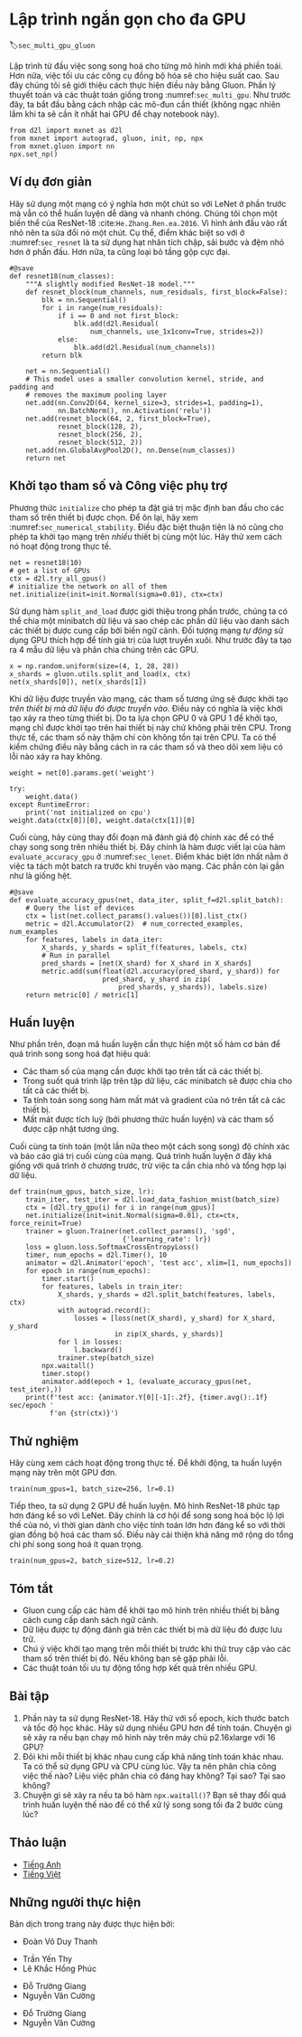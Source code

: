 <!-- ===================== Bắt đầu dịch Phần 1 ===================== -->
<!-- ========================================= REVISE - BẮT ĐẦU =================================== -->

<!--
# Concise Implementation for Multiple GPUs
-->

# Lập trình ngắn gọn cho đa GPU
:label:`sec_multi_gpu_gluon`


<!--
Implementing parallelism from scratch for every new model is no fun.
Moreover, there is significant benefit in optimizing synchronization tools for high performance.
In the following we will show how to do this using Gluon.
The math and the algorithms are the same as in :numref:`sec_multi_gpu`.
As before we begin by importing the required modules (quite unsurprisingly you will need at least two GPUs to run this notebook).
-->

Lập trình từ đầu việc song song hoá cho từng mô hình mới khá phiền toái.
Hơn nữa, việc tối ưu các công cụ đồng bộ hóa sẽ cho hiệu suất cao.
Sau đây chúng tôi sẽ giới thiệu cách thực hiện điều này bằng Gluon.
Phần lý thuyết toán và các thuật toán giống trong :numref:`sec_multi_gpu`.
Như trước đây, ta bắt đầu bằng cách nhập các mô-đun cần thiết (không ngạc nhiên lắm khi ta sẽ cần ít nhất hai GPU để chạy notebook này).



```{.python .input  n=1}
from d2l import mxnet as d2l
from mxnet import autograd, gluon, init, np, npx
from mxnet.gluon import nn
npx.set_np()
```


<!--
## A Toy Network
-->

## Ví dụ đơn giản


<!--
Let us use a slightly more meaningful network than LeNet from the previous section that's still sufficiently easy and quick to train.
We pick a ResNet-18 variant :cite:`He.Zhang.Ren.ea.2016`.
Since the input images are tiny we modify it slightly.
In particular, the difference to :numref:`sec_resnet` is that we use a smaller convolution kernel, stride, and padding at the beginning.
Moreover, we remove the max-pooling layer.
-->

Hãy sử dụng một mạng có ý nghĩa hơn một chút so với LeNet ở phần trước mà vẫn có thể huấn luyện dễ dàng và nhanh chóng.
Chúng tôi chọn một biến thể của ResNet-18 :cite:`He.Zhang.Ren.ea.2016`.
Vì hình ảnh đầu vào rất nhỏ nên ta sửa đổi nó một chút.
Cụ thể, điểm khác biệt so với ở :numref:`sec_resnet` là ta sử dụng hạt nhân tích chập, sải bước và đệm nhỏ hơn ở phần đầu.
Hơn nữa, ta cũng loại bỏ tầng gộp cực đại.



```{.python .input  n=2}
#@save
def resnet18(num_classes):
    """A slightly modified ResNet-18 model."""
    def resnet_block(num_channels, num_residuals, first_block=False):
        blk = nn.Sequential()
        for i in range(num_residuals):
            if i == 0 and not first_block:
                blk.add(d2l.Residual(
                    num_channels, use_1x1conv=True, strides=2))
            else:
                blk.add(d2l.Residual(num_channels))
        return blk

    net = nn.Sequential()
    # This model uses a smaller convolution kernel, stride, and padding and
    # removes the maximum pooling layer
    net.add(nn.Conv2D(64, kernel_size=3, strides=1, padding=1),
            nn.BatchNorm(), nn.Activation('relu'))
    net.add(resnet_block(64, 2, first_block=True),
            resnet_block(128, 2),
            resnet_block(256, 2),
            resnet_block(512, 2))
    net.add(nn.GlobalAvgPool2D(), nn.Dense(num_classes))
    return net
```


<!--
## Parameter Initialization and Logistics
-->

## Khởi tạo tham số và Công việc phụ trợ


<!--
The `initialize` method allows us to set initial defaults for parameters on a device of our choice.
For a refresher see :numref:`sec_numerical_stability`.
What is particularly convenient is that it also lets us initialize the network on *multiple* devices simultaneously.
Let us try how this works in practice.
-->

Phương thức `initialize` cho phép ta đặt giá trị mặc định ban đầu cho các tham số trên thiết bị được chọn.
Để ôn lại, hãy xem :numref:`sec_numerical_stability`.
Điều đặc biệt thuận tiện là nó cũng cho phép ta khởi tạo mạng trên *nhiều* thiết bị cùng một lúc.
Hãy thử xem cách nó hoạt động trong thực tế.


```{.python .input  n=3}
net = resnet18(10)
# get a list of GPUs
ctx = d2l.try_all_gpus()
# initialize the network on all of them 
net.initialize(init=init.Normal(sigma=0.01), ctx=ctx)
```


<!--
Using the `split_and_load` function introduced in the previous section we can divide a minibatch of data and copy portions to the list of devices provided by the context variable.
The network object *automatically* uses the appropriate GPU to compute the value of the forward pass.
As before we generate 4 observations and split them over the GPUs.
-->

Sử dụng hàm `split_and_load` được giới thiệu trong phần trước, chúng ta có thể chia một minibatch dữ liệu và sao chép các phần dữ liệu vào danh sách các thiết bị được cung cấp bởi biến ngữ cảnh.
Đối tượng mạng *tự động* sử dụng GPU thích hợp để tính giá trị của lượt truyền xuôi.
Như trước đây ta tạo ra 4 mẫu dữ liệu và phân chia chúng trên các GPU.


```{.python .input  n=4}
x = np.random.uniform(size=(4, 1, 28, 28))
x_shards = gluon.utils.split_and_load(x, ctx)
net(x_shards[0]), net(x_shards[1])
```

<!-- ===================== Kết thúc dịch Phần 1 ===================== -->

<!-- ===================== Bắt đầu dịch Phần 2 ===================== -->

<!--
Once data passes through the network, the corresponding parameters are initialized *on the device the data passed through*.
This means that initialization happens on a per-device basis.
Since we picked GPU 0 and GPU 1 for initialization, the network is initialized only there, and not on the CPU.
In fact, the parameters do not even exist on the device.
We can verify this by printing out the parameters and observing any errors that might arise.
-->

Khi dữ liệu được truyền vào mạng, các tham số tương ứng sẽ được khởi tạo *trên thiết bị mà dữ liệu đó được truyền vào*.
Điều này có nghĩa là việc khởi tạo xảy ra theo từng thiết bị.
Do ta lựa chọn GPU 0 và GPU 1 để khởi tạo, mạng chỉ được khởi tạo trên hai thiết bị này chứ không phải trên CPU.
Trong thực tế, các tham số này thậm chí còn không tồn tại trên CPU.
Ta có thể kiểm chứng điều này bằng cách in ra các tham số và theo dõi xem liệu có lỗi nào xảy ra hay không.


```{.python .input  n=5}
weight = net[0].params.get('weight')

try:
    weight.data()
except RuntimeError:
    print('not initialized on cpu')
weight.data(ctx[0])[0], weight.data(ctx[1])[0]
```


<!--
Lastly let us replace the code to evaluate the accuracy by one that works in parallel across multiple devices.
This serves as a replacement of the `evaluate_accuracy_gpu` function from :numref:`sec_lenet`.
The main difference is that we split a batch before invoking the network.
All else is essentially identical.
-->

Cuối cùng, hãy cùng thay đổi đoạn mã đánh giá độ chính xác để có thể chạy song song trên nhiều thiết bị.
Đây chính là hàm được viết lại của hàm `evaluate_accuracy_gpu` ở :numref:`sec_lenet`.
Điểm khác biệt lớn nhất nằm ở việc ta tách một batch ra trước khi truyền vào mạng.
Các phần còn lại gần như là giống hệt.


```{.python .input  n=6}
#@save
def evaluate_accuracy_gpus(net, data_iter, split_f=d2l.split_batch):
    # Query the list of devices
    ctx = list(net.collect_params().values())[0].list_ctx()
    metric = d2l.Accumulator(2)  # num_corrected_examples, num_examples
    for features, labels in data_iter:
        X_shards, y_shards = split_f(features, labels, ctx)
        # Run in parallel
        pred_shards = [net(X_shard) for X_shard in X_shards]
        metric.add(sum(float(d2l.accuracy(pred_shard, y_shard)) for
                       pred_shard, y_shard in zip(
                           pred_shards, y_shards)), labels.size)
    return metric[0] / metric[1]
```


<!--
## Training
-->

## Huấn luyện


<!--
As before, the training code needs to perform a number of basic functions for efficient parallelism:
-->

Như phần trên, đoạn mã huấn luyện cần thực hiện một số hàm cơ bản để quá trình song song hoá đạt hiệu quả:


<!--
* Network parameters need to be initialized across all devices.
* While iterating over the dataset minibatches are to be divided across all devices.
* We compute the loss and its gradient in parallel across devices. 
* Losses are aggregated (by the trainer method) and parameters are updated accordingly. 
-->

* Các tham số của mạng cần được khởi tạo trên tất cả các thiết bị.
* Trong suốt quá trình lặp trên tập dữ liệu, các minibatch sẽ được chia cho tất cả các thiết bị.
* Ta tính toán song song hàm mất mát và gradient của nó trên tất cả các thiết bị.
* Mất mát được tích luỹ (bởi phương thức huấn luyện) và các tham số được cập nhật tương ứng.


<!--
In the end we compute the accuracy (again in parallel) to report the final value of the network.
The training routine is quite similar to implementations in previous chapters, except that we need to split and aggregate data.
-->

Cuối cùng ta tính toán (một lần nữa theo một cách song song) độ chính xác và báo cáo giá trị cuối cùng của mạng.
Quá trình huấn luyện ở đây khá giống với quá trình ở chương trước, trừ việc ta cần chia nhỏ và tổng hợp lại dữ liệu.



```{.python .input  n=7}
def train(num_gpus, batch_size, lr):
    train_iter, test_iter = d2l.load_data_fashion_mnist(batch_size)
    ctx = [d2l.try_gpu(i) for i in range(num_gpus)]
    net.initialize(init=init.Normal(sigma=0.01), ctx=ctx, force_reinit=True)
    trainer = gluon.Trainer(net.collect_params(), 'sgd',
                            {'learning_rate': lr})
    loss = gluon.loss.SoftmaxCrossEntropyLoss()
    timer, num_epochs = d2l.Timer(), 10
    animator = d2l.Animator('epoch', 'test acc', xlim=[1, num_epochs])
    for epoch in range(num_epochs):
        timer.start()
        for features, labels in train_iter:
            X_shards, y_shards = d2l.split_batch(features, labels, ctx)
            with autograd.record():
                losses = [loss(net(X_shard), y_shard) for X_shard, y_shard
                          in zip(X_shards, y_shards)]
            for l in losses:
                l.backward()
            trainer.step(batch_size)
        npx.waitall()
        timer.stop()
        animator.add(epoch + 1, (evaluate_accuracy_gpus(net, test_iter),))
    print(f'test acc: {animator.Y[0][-1]:.2f}, {timer.avg():.1f} sec/epoch '
          f'on {str(ctx)}')
```

<!-- ===================== Kết thúc dịch Phần 2 ===================== -->

<!-- ===================== Bắt đầu dịch Phần 3 ===================== -->

<!--
## Experiments
-->

## Thử nghiệm


<!--
Let us see how this works in practice. As a warmup we train the network on a single GPU.
-->

Hãy cùng xem cách hoạt động trong thực tế. Để khởi động, ta huấn luyện mạng này trên một GPU đơn.


```{.python .input  n=8}
train(num_gpus=1, batch_size=256, lr=0.1)
```

<!--
Next we use 2 GPUs for training. Compared to LeNet the model for ResNet-18 is considerably more complex.
This is where parallelization shows its advantage.
The time for computation is meaningfully larger than the time for synchronizing parameters.
This improves scalability since the overhead for parallelization is less relevant.
-->

Tiếp theo, ta sử dụng 2 GPU để huấn luyện. Mô hình ResNet-18 phức tạp hơn đáng kể so với LeNet.
Đây chính là cơ hội để song song hoá bộc lộ lợi thế của nó,
vì thời gian dành cho việc tính toán lớn hơn đáng kể so với thời gian đồng bộ hoá các tham số.
Điều này cải thiện khả năng mở rộng do tổng chi phí song song hoá ít quan trọng.


```{.python .input  n=9}
train(num_gpus=2, batch_size=512, lr=0.2)
```


## Tóm tắt

<!--
* Gluon provides primitives for model initialization across multiple devices by providing a context list.
* Data is automatically evaluated on the devices where the data can be found.
* Take care to initialize the networks on each device before trying to access the parameters on that device. Otherwise you will encounter an error.
* The optimization algorithms automatically aggregate over multiple GPUs.
-->

* Gluon cung cấp các hàm để khởi tạo mô hình trên nhiều thiết bị bằng cách cung cấp danh sách ngữ cảnh.
* Dữ liệu được tự động đánh giá trên các thiết bị mà dữ liệu đó được lưu trữ.
* Chú ý việc khởi tạo mạng trên mỗi thiết bị trước khi thử truy cập vào các tham số trên thiết bị đó. Nếu không bạn sẽ gặp phải lỗi.
* Các thuật toán tối ưu tự động tổng hợp kết quả trên nhiều GPU.


## Bài tập

<!--
1. This section uses ResNet-18. Try different epochs, batch sizes, and learning rates. Use more GPUs for computation. What happens if you try this on a p2.16xlarge instance with 16 GPUs? 
2. Sometimes, different devices provide different computing power. We could use the GPUs and the CPU at the same time. How should we divide the work? Is it worth the effort? Why? Why not?
3. What happens if we drop `npx.waitall()`? How would you modify training such that you have an overlap of up to two steps for parallelism? 
-->

1. Phần này ta sử dụng ResNet-18. Hãy thử với số epoch, kích thước batch và tốc độ học khác. Hãy sử dụng nhiều GPU hơn để tính toán. Chuyện gì sẽ xảy ra nếu bạn chạy mô hình này trên máy chủ p2.16xlarge với 16 GPU?
2. Đôi khi mỗi thiết bị khác nhau cung cấp khả năng tính toán khác nhau. Ta có thể sử dụng GPU và CPU cùng lúc. Vậy ta nên phân chia công việc thế nào? Liệu việc phân chia có đáng hay không? Tại sao? Tại sao không?
3. Chuyện gì sẽ xảy ra nếu ta bỏ hàm `npx.waitall()`? Bạn sẽ thay đổi quá trình huấn luyện thế nào để có thể xử lý song song tối đa 2 bước cùng lúc?


<!-- ===================== Kết thúc dịch Phần 3 ===================== -->
<!-- ========================================= REVISE - KẾT THÚC ===================================-->


## Thảo luận
* [Tiếng Anh](https://discuss.mxnet.io/t/2384)
* [Tiếng Việt](https://forum.machinelearningcoban.com/c/d2l)

## Những người thực hiện
Bản dịch trong trang này được thực hiện bởi:
<!--
Tác giả của mỗi Pull Request điền tên mình và tên những người review mà bạn thấy
hữu ích vào từng phần tương ứng. Mỗi dòng một tên, bắt đầu bằng dấu `*`.
Tên đầy đủ của các reviewer có thể được tìm thấy tại https://github.com/aivivn/d2l-vn/blob/master/docs/contributors_info.md
-->

* Đoàn Võ Duy Thanh
<!-- Phần 1 -->
* Trần Yến Thy
* Lê Khắc Hồng Phúc

<!-- Phần 2 -->
* Đỗ Trường Giang
* Nguyễn Văn Cường

<!-- Phần 3 -->
* Đỗ Trường Giang
* Nguyễn Văn Cường
